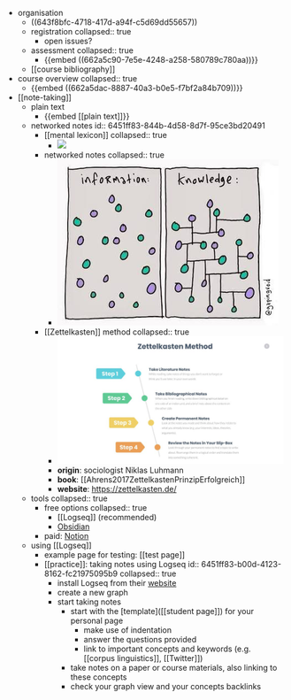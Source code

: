 - organisation
	- ((643f8bfc-4718-417d-a94f-c5d69dd55657))
	- registration
	  collapsed:: true
		- open issues?
	- assessment
	  collapsed:: true
		- {{embed ((662a5c90-7e5e-4248-a258-580789c780aa))}}
	- [[course bibliography]]
- course overview
  collapsed:: true
	- {{embed ((662a5dac-8887-40a3-b0e5-f7bf2a84b709))}}
- [[note-taking]]
	- plain text
		- {{embed [[plain text]]}}
	- networked notes
	  id:: 6451ff83-844b-4d58-8d7f-95ce3bd20491
		- [[mental lexicon]]
		  collapsed:: true
			- ![](../assets/mental-lexicon.png)
		- networked notes
		  collapsed:: true
			- ![](../assets/networked-notes.png)
		- [[Zettelkasten]] method
		  collapsed:: true
			- ![](../assets/zettelkasten-method.png)
			- **origin**: sociologist Niklas Luhmann
			- **book**: [[Ahrens2017ZettelkastenPrinzipErfolgreich]]
			- **website**: https://zettelkasten.de/
	- tools
	  collapsed:: true
		- free options
		  collapsed:: true
			- [[Logseq]] (recommended)
			- [Obsidian](https://obsidian.md/)
		- paid: [Notion](https://www.notion.so/)
	- using [[Logseq]]
		- example page for testing: [[test page]]
		- [[practice]]: taking notes using Logseq
		  id:: 6451ff83-b00d-4123-8162-fc21975095b9
		  collapsed:: true
			- install Logseq from their [website](https://logseq.com/)
			- create a new graph
			- start taking notes
				- start with the [template]([[student page]]) for your personal page
					- make use of indentation
					- answer the questions provided
					- link to important concepts and keywords (e.g. [[corpus linguistics]], [[Twitter]])
				- take notes on a paper or course materials, also linking to these concepts
				- check your graph view and your concepts backlinks